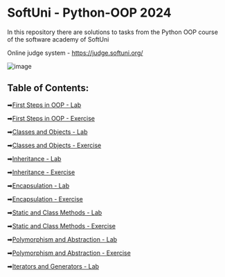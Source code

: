 # SoftUni - Python-OOP 2024
In this repository there are solutions to tasks from the Python OOP course of the software academy of SoftUni

Online judge system - https://judge.softuni.org/ 

![image](https://user-images.githubusercontent.com/68993494/185683680-bcfefe65-88fb-4192-b0b2-ff9130c39487.png)

## Table of Contents:

➡[First Steps in OOP - Lab](https://github.com/GeorgiDN/Python-OOP/tree/main/First%20Steps%20in%20OOP%20-%20Lab)

➡[First Steps in OOP - Exercise](https://github.com/GeorgiDN/Python-OOP/tree/main/First%20Steps%20in%20OOP%20-%20%20Exercise)

➡[Classes and Objects - Lab](https://github.com/GeorgiDN/Python-OOP/tree/main/Classes%20and%20Objects%20-%20Lab)

➡[Classes and Objects - Exercise](https://github.com/GeorgiDN/Python-OOP/tree/main/Classes%20and%20Objects%20-%20Exercise)

➡[Inheritance - Lab](https://github.com/GeorgiDN/Python-OOP/tree/main/Inheritance%20-%20Lab)

➡[Inheritance - Exercise](https://github.com/GeorgiDN/Python-OOP/tree/main/Inheritance%20-%20Exercise)

➡[Encapsulation - Lab](https://github.com/GeorgiDN/Python-OOP/tree/main/Encapsulation%20-%20Lab)

➡[Encapsulation - Exercise](https://github.com/GeorgiDN/Python-OOP/tree/main/Encapsulation%20-%20Exercise)

➡[Static and Class Methods - Lab](https://github.com/GeorgiDN/Python-OOP/tree/main/Static%20and%20Class%20Methods%20-%20Lab)

➡[Static and Class Methods - Exercise](https://github.com/GeorgiDN/Python-OOP/tree/main/Static%20and%20Class%20Methods%20-%20Exercise)

➡[Polymorphism and Abstraction - Lab](https://github.com/GeorgiDN/Python-OOP/tree/main/Polymorphism%20and%20Abstraction%20-%20Lab)

➡[Polymorphism and Abstraction - Exercise](https://github.com/GeorgiDN/Python-OOP/tree/main/Polymorphism%20and%20Abstraction%20-%20Exercise)

➡[Iterators and Generators - Lab](https://github.com/GeorgiDN/Python-OOP/tree/main/Iterators%20and%20Generators%20-%20Lab)
